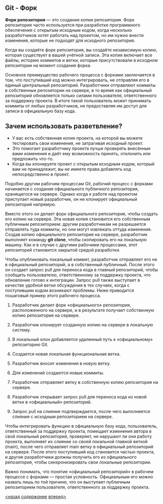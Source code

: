 ## Git - Форк

**Форк репозитория** — это создание копии репозитория. Форк репозитория часто используется при разработке программного обеспечения с открытым исходным кодом, когда несколько разработчиков хотят работать над проектом, но им нужно внести изменения, которые не подходят для исходного репозитория.

Когда вы создаёте форк репозитория, вы создаёте независимую копию, которая существует в вашей учётной записи. Эта копия включает все файлы, историю коммитов и ветки, которые присутствовали в исходном репозитории на момент создания форка.

Основное преимущество рабочего процесса с форками заключается в том, что поступивший код можно интегрировать, не отправляя его в единый центральный репозиторий. Разработчики отправляют коммиты в собственные репозитории на сервере, в то время как официальный репозиторий обновляется только силами пользователя, ответственного за поддержку проекта. В итоге такой пользователь может принимать коммиты от любых разработчиков, не предоставляя им доступ для записи в официальную базу кода.

## Зачем использовать разветвление?

* У вас есть собственная копия проекта, на которой вы можете тестировать свои изменения, не затрагивая исходный проект.
* Это помогает разработчику проекта лучше проверять внесённые вами изменения и даёт ему возможность принять, отклонить или предложить что-то.
* Когда вы клонируете проект с открытым исходным кодом, который вам не принадлежит, вы не имеете права добавлять код непосредственно в проект.

Подобно другим рабочим процессам Git, рабочий процесс с форками начинается с создания официального публичного репозитория, хранящегося на сервере. Однако когда к работе над проектом приступает новый разработчик, он не клонирует официальный репозиторий напрямую.

Вместо этого он делает форк официального репозитория, чтобы создать его копию на сервере. Эта новая копия становится его собственным публичным репозиторием: другим разработчикам не разрешается отправлять туда коммиты, но они могут извлекать оттуда изменения. Создав копию официального репозитория на сервере, разработчик выполняет команду **git clone**, чтобы скопировать его на локальную машину. Как и в случае с другими рабочими процессами, этот репозиторий становится закрытой средой разработки.

Чтобы опубликовать локальный коммит, разработчик отправляет его не в официальный репозиторий, а в собственный публичный. После этого он создает запрос pull для переноса кода в главный репозиторий, чтобы сообщить пользователю, ответственному за поддержку проекта, что обновление готово к интеграции. Запрос pull также выступает в качестве удобной ветки обсуждения в тех случаях, когда с поступившим кодом возникают проблемы. Ниже приводится пошаговый пример этого рабочего процесса.

1. Разработчик делает форк «официального» репозитория, расположенного на сервере, и в результате получает собственную копию репозитория на сервере.

2. Разработчик клонирует созданную копию на сервере в локальную систему.

3. В локальный клон добавляется удаленный путь к «официальному» репозиторию Git.

4. Создается новая локальная функциональная ветка.

5. Разработчик вносит изменения в новую ветку.

6. Для изменений создаются новые коммиты.

7. Разработчик отправляет ветку в собственную копию репозитория на сервере.

8. Разработчик открывает запрос pull для переноса кода из новой ветки в «официальный» репозиторий.

9. Запрос pull на слияние подтверждается, после чего выполняется слияние с исходным репозиторием на сервере.

Чтобы интегрировать функцию в официальную базу кода, пользователь, ответственный за поддержку проекта, помещает изменения автора в свой локальный репозиторий, проверяет, не нарушают ли они работу проекта, выполняет их слияние со своей локальной главной веткой (main), после чего отправляет main ветку в официальный репозиторий на сервере. После этого поступивший код становится частью проекта, и другие разработчики должны получить его из официального репозитория, чтобы синхронизировать свои локальные репозитории.

Важно понимать, что понятие «официальный репозиторий» в рабочем процессе с форками — простая условность. Официальным его можно назвать лишь по той причине, что он выступает публичным репозиторием пользователя, ответственного за поддержку проекта.

[<назад](regulationcommit.md) [*содержание*](readme.md) [вперед>](github.md)